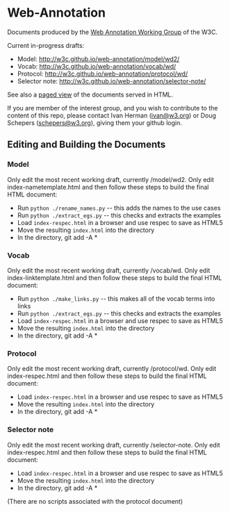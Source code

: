 Web-Annotation
==========

Documents produced by the [Web Annotation Working Group](http://www.w3.org/annotation/) of the W3C.

Current in-progress drafts:
  * Model: http://w3c.github.io/web-annotation/model/wd2/
  * Vocab: http://w3c.github.io/web-annotation/vocab/wd/
  * Protocol: http://w3c.github.io/web-annotation/protocol/wd/
  * Selector note: http://w3c.github.io/web-annotation/selector-note/

See also a [paged view](http://w3c.github.io/web-annotation/) of the documents served in HTML.

If you are member of the interest group, and you wish to contribute to the content of this repo, please contact Ivan Herman (<ivan@w3.org>) or Doug Schepers (<schepers@w3.org>), giving them your github login.


## Editing and Building the Documents

### Model

Only edit the most recent working draft, currently /model/wd2.  Only edit index-nametemplate.html and then follow these steps to build the final HTML document:

* Run `python ./rename_names.py` -- this adds the names to the use cases  
* Run `python ./extract_egs.py` -- this checks and extracts the examples
* Load `index-respec.html` in a browser and use respec to save as HTML5
* Move the resulting `index.html` into the directory
* In the directory, git add -A *

### Vocab

Only edit the most recent working draft, currently /vocab/wd.  Only edit index-linktemplate.html and then follow these steps to build the final HTML document:

* Run `python ./make_links.py` -- this makes all of the vocab terms into links
* Run `python ./extract_egs.py` -- this checks and extracts the examples
* Load `index-respec.html` in a browser and use respec to save as HTML5
* Move the resulting `index.html` into the directory
* In the directory, git add -A *

### Protocol

Only edit the most recent working draft, currently /protocol/wd.  Only edit index-respec.html and then follow these steps to build the final HTML document:

* Load `index-respec.html` in a browser and use respec to save as HTML5
* Move the resulting `index.html` into the directory
* In the directory, git add -A *

### Selector note

Only edit the most recent working draft, currently /selector-note.  Only edit index-respec.html and then follow these steps to build the final HTML document:

* Load `index-respec.html` in a browser and use respec to save as HTML5
* Move the resulting `index.html` into the directory
* In the directory, git add -A *


(There are no scripts associated with the protocol document)
